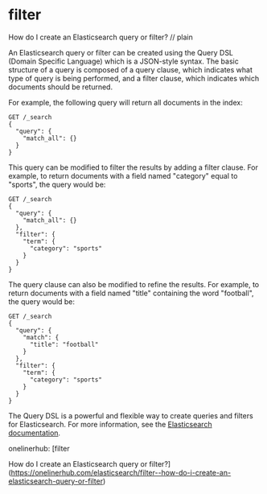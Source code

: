 # filter

How do I create an Elasticsearch query or filter?
// plain

An Elasticsearch query or filter can be created using the Query DSL (Domain Specific Language) which is a JSON-style syntax. The basic structure of a query is composed of a query clause, which indicates what type of query is being performed, and a filter clause, which indicates which documents should be returned.

For example, the following query will return all documents in the index:

```
GET /_search
{
  "query": {
    "match_all": {}
  }
}
```

This query can be modified to filter the results by adding a filter clause. For example, to return documents with a field named "category" equal to "sports", the query would be:

```
GET /_search
{
  "query": {
    "match_all": {}
  },
  "filter": {
    "term": {
      "category": "sports"
    }
  }
}
```

The query clause can also be modified to refine the results. For example, to return documents with a field named "title" containing the word "football", the query would be:

```
GET /_search
{
  "query": {
    "match": {
      "title": "football"
    }
  },
  "filter": {
    "term": {
      "category": "sports"
    }
  }
}
```

The Query DSL is a powerful and flexible way to create queries and filters for Elasticsearch. For more information, see the [Elasticsearch documentation](https://www.elastic.co/guide/en/elasticsearch/reference/current/query-dsl.html).

onelinerhub: [filter

How do I create an Elasticsearch query or filter?](https://onelinerhub.com/elasticsearch/filter--how-do-i-create-an-elasticsearch-query-or-filter)